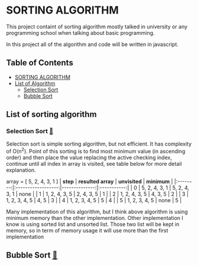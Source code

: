 # SORTING ALGORITHM

This project containt of sorting algorithm mostly talked in university or any programming school when talking about basic programming.

In this project all of the algorithm and code will be written in javascript.

## Table of Contents
- [SORTING ALGORITHM](#sorting-algorithm)
- [List of Algorithm](#list-of-sorting-algorithm)
	- [Selection Sort](#selection-sort-rockethttpsgithubcomindrabaysortingblobmasterselectionsortjs)
	- [Bubble Sort](#bubble-sort-rockethttpsgithubcomindrabaysortingblobmasterbubblesortjs)


## List of sorting algorithm

### **Selection Sort** [:rocket:](https://github.com/Indrabay/sorting/blob/master/selection_sort.js)

Selection sort is simple sorting algorithm, but not efficient. It has complexity of O(n<sup>2</sup>). Point of this sorting is to find most minimum value (in ascending order) and then place the value replacing the active checking index, continue until all index in array is visited, see table below for more detail explanation.

array = [ 5, 2, 4, 3, 1 ]
| **step** | **resulted array** | **unvisited** | **minimum** |
|:--------:|:------------------:|--------------:|:-----------:|
|     0    |    5, 2, 4, 3, 1   | 5, 2, 4, 3, 1 |     none    |
|     1    |    1, 2, 4, 3, 5   |    2, 4, 3, 5 |      1      |
|     2    |    1, 2, 4, 3, 5   |       4, 3, 5 |      2      |
|     3    |    1, 2, 3, 4, 5   |          4, 5 |      3      |
|     4    |    1, 2, 3, 4, 5   |             5 |      4      |
|     5    |    1, 2, 3, 4, 5   |          none |      5      |

Many implementation of this algorithm, but I think above algorithm is using minimum memory than the other implementation. Other implementation I know is using sorted list and unsorted list. Those two list will be kept in memory, so in term of memory usage it will use more than the first implementation

## **Bubble Sort** [:rocket:](https://github.com/Indrabay/sorting/blob/master/bubble_sort.js)